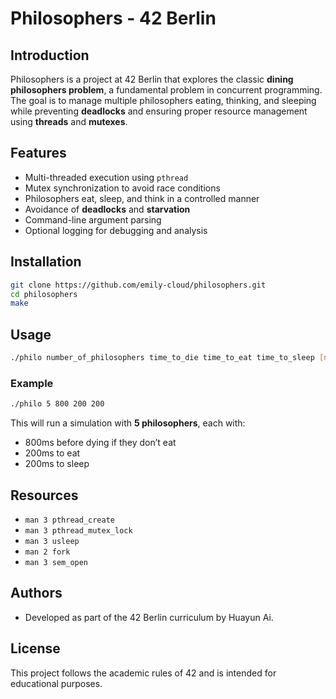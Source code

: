 # Philosophers - 42 Berlin

## Introduction

Philosophers is a project at 42 Berlin that explores the classic **dining philosophers problem**, a fundamental problem in concurrent programming. The goal is to manage multiple philosophers eating, thinking, and sleeping while preventing **deadlocks** and ensuring proper resource management using **threads** and **mutexes**.

## Features

- Multi-threaded execution using `pthread`
- Mutex synchronization to avoid race conditions
- Philosophers eat, sleep, and think in a controlled manner
- Avoidance of **deadlocks** and **starvation**
- Command-line argument parsing
- Optional logging for debugging and analysis

## Installation

```bash
git clone https://github.com/emily-cloud/philosophers.git
cd philosophers
make
```

## Usage

```bash
./philo number_of_philosophers time_to_die time_to_eat time_to_sleep [number_of_times_each_philosopher_must_eat]
```

### Example

```bash
./philo 5 800 200 200
```

This will run a simulation with **5 philosophers**, each with:
- 800ms before dying if they don’t eat
- 200ms to eat
- 200ms to sleep

## Resources

- `man 3 pthread_create`
- `man 3 pthread_mutex_lock`
- `man 3 usleep`
- `man 2 fork`
- `man 3 sem_open`

## Authors

- Developed as part of the 42 Berlin curriculum by Huayun Ai.

## License

This project follows the academic rules of 42 and is intended for educational purposes.

